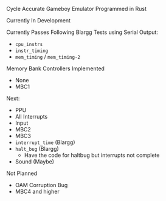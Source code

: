 Cycle Accurate Gameboy Emulator Programmed in Rust

Currently In Development

Currently Passes Following Blargg Tests using Serial Output:
 - `cpu_instrs`
 - `instr_timing`
 - `mem_timing` / `mem_timing-2`

 Memory Bank Controllers Implemented
 - None
 - MBC1

Next:
 - PPU
 - All Interrupts
 - Input
 - MBC2
 - MBC3
 - `interrupt_time` (Blargg)
 - `halt_bug` (Blargg)
    - Have the code for haltbug but interrupts not complete
 - Sound (Maybe)

Not Planned
 - OAM Corruption Bug
 - MBC4 and higher